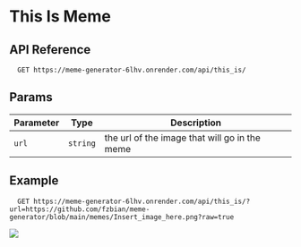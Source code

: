 # This Is Meme

## API Reference

```http
  GET https://meme-generator-6lhv.onrender.com/api/this_is/
```

## Params

|Parameter|Type|Description|
|---|---|---|
|`url`|`string`|the url of the image that will go in the meme|

## Example
```http
  GET https://meme-generator-6lhv.onrender.com/api/this_is/?url=https://github.com/fzbian/meme-generator/blob/main/memes/Insert_image_here.png?raw=true
```
![](https://meme-generator-6lhv.onrender.com/api/this_is/?url=https://github.com/fzbian/meme-generator/blob/main/memes/Insert_image_here.png?raw=true)